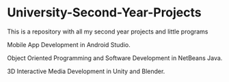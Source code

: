 # University-Second-Year-Projects
This is a repository with all my second year projects and little programs


Mobile App Development in Android Studio.

Object Oriented Programming and Software Development in NetBeans Java.

3D Interactive Media Development in Unity and Blender.
